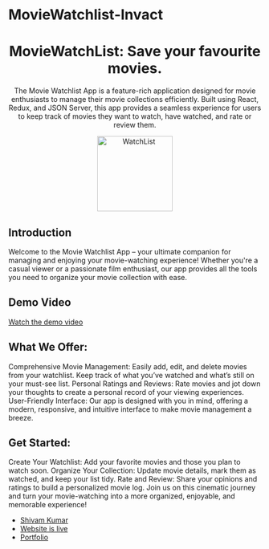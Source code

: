 # MovieWatchlist-Invact
<h1 align="center">MovieWatchList: Save your favourite movies.  
</h1>
<p align="center">
The Movie Watchlist App is a feature-rich application designed for movie enthusiasts to manage their movie collections efficiently. Built using React, Redux, and JSON Server, this app provides a seamless experience for users to keep track of movies they want to watch, have watched, and rate or review them.
</p>

<p align="center">
  <a href="https://drive.google.com/file/d/18gUTog-GZIQa8hxh_SlFsT4-5ibW43IV/view?usp=sharing"> 
    <img src="https://drive.google.com/file/d/18gUTog-GZIQa8hxh_SlFsT4-5ibW43IV/view?usp=sharing" height="150spx" alt="WatchList"> 
  </a>
</p>

## Introduction
Welcome to the Movie Watchlist App – your ultimate companion for managing and enjoying your movie-watching experience! Whether you're a casual viewer or a passionate film enthusiast, our app provides all the tools you need to organize your movie collection with ease.

## Demo Video
[Watch the demo video]([https://devfolio.co/projects/quizzwhizz-6e13](https://drive.google.com/file/d/1UG2HlEYFRJunooI3Hv2bNdMb-3Zfj9ZY/view))

## What We Offer:
Comprehensive Movie Management: Easily add, edit, and delete movies from your watchlist. Keep track of what you’ve watched and what’s still on your must-see list.
Personal Ratings and Reviews: Rate movies and jot down your thoughts to create a personal record of your viewing experiences.
User-Friendly Interface: Our app is designed with you in mind, offering a modern, responsive, and intuitive interface to make movie management a breeze.

## Get Started:
Create Your Watchlist: Add your favorite movies and those you plan to watch soon.
Organize Your Collection: Update movie details, mark them as watched, and keep your list tidy.
Rate and Review: Share your opinions and ratings to build a personalized movie log.
Join us on this cinematic journey and turn your movie-watching into a more organized, enjoyable, and memorable experience!

- [Shivam Kumar](https://github.com/ShivamKumar-mnnit)
- [Website is live ](https://shivamkumar-mnnit.github.io/MovieWatchlist-Invact/#/)
- [Portfolio](https://shivamkumar-mnnit.github.io/portfolio/)
